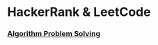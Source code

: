 # HackerRank & LeetCode

### [Algorithm Problem Solving](https://github.com/daniel-jang-dev/HackerRank-LeetCode/tree/master/Algorithms)
